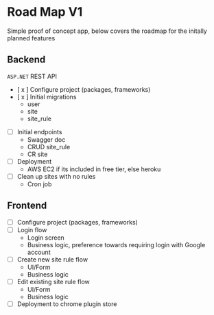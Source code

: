 # Road Map V1

Simple proof of concept app, below covers the roadmap for the initally planned features

## Backend

`ASP.NET` REST API

- [ x ] Configure project (packages, frameworks)
- [ x ] Initial migrations
  - user
  - site
  - site_rule
- [ ] Initial endpoints
  - Swagger doc
  - CRUD site_rule
  - CR site
- [ ] Deployment
  - AWS EC2 if its included in free tier, else heroku
- [ ] Clean up sites with no rules
  - Cron job

## Frontend

- [ ] Configure project (packages, frameworks)
- [ ] Login flow
  - Login screen
  - Business logic, preference towards requiring login with Google account
- [ ] Create new site rule flow
  - UI/Form
  - Business logic
- [ ] Edit existing site rule flow
  - UI/Form
  - Business logic
- [ ] Deployment to chrome plugin store
